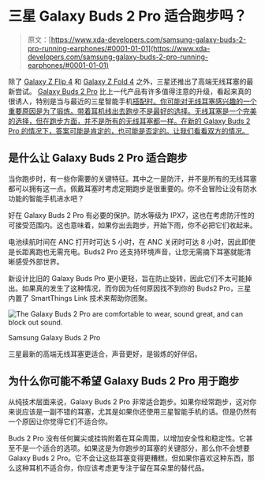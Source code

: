 # 三星 Galaxy Buds 2 Pro 适合跑步吗？

> 原文：[https://www.xda-developers.com/samsung-galaxy-buds-2-pro-running-earphones/#0001-01-01](https://www.xda-developers.com/samsung-galaxy-buds-2-pro-running-earphones/#0001-01-01)

除了 [Galaxy Z Flip 4](https://www.xda-developers.com/samsung-galaxy-z-flip-4-review/) 和 [Galaxy Z Fold 4](https://www.xda-developers.com/samsung-galaxy-z-fold-4-review/) 之外，三星还推出了高端无线耳塞的最新尝试。 [Galaxy Buds 2 Pro](https://www.xda-developers.com/samsung-galaxy-buds-2-pro-review/) 比上一代产品有许多值得注意的升级，看起来真的很诱人，特别是当与最近的三星智能手机[搭配时。你可能对无线耳塞感兴趣的一个重要原因是为了锻炼。带着耳机线出去跑步不是最好的选择。无线耳塞是一个完美的选择，但在跑步方面，并不是所有的无线耳塞都一样。在新的 Galaxy Buds 2 Pro 的情况下，答案可能是肯定的，也可能是否定的。让我们看看双方的情况。](https://www.xda-developers.com/best-samsung-phones/)

## 是什么让 Galaxy Buds 2 Pro 适合跑步

当你跑步时，有一些你需要的关键特征。其中之一是防汗，并不是所有的无线耳塞都可以拥有这一点。佩戴耳塞时考虑定期跑步是很重要的。你不会冒险让没有防水功能的智能手机进水吧？

好在 Galaxy Buds 2 Pro 有必要的保护。防水等级为 IPX7，这也在考虑防汗性的可接受范围内。这也意味着，如果你出去跑步，开始下雨，你不必把它们收起来。

电池续航时间在 ANC 打开时可达 5 小时，在 ANC 关闭时可达 8 小时，因此即使是长距离跑也无需充电。Buds2 Pro 还支持环境声音，让您无需摘下耳塞就能清晰感受外部世界。

新设计比旧的 Galaxy Buds Pro 更小更轻，旨在防止旋转，因此它们不太可能掉出。如果真的发生了这种情况，而你因为任何原因找不到你的 Buds2 Pro，三星内置了 SmartThings Link 技术来帮助你团聚。

 <picture>![The Galaxy Buds 2 Pro are comfortable to wear, sound great, and can block out sound. ](../Images/7738bb102494defd053e17a4b1c47e28.png)</picture> 

Samsung Galaxy Buds 2 Pro

三星最新的高端无线耳塞更适合，声音更好，是锻炼的好伴侣。

## 为什么你可能不希望 Galaxy Buds 2 Pro 用于跑步

从纯技术层面来说，Galaxy Buds 2 Pro 非常适合跑步。如果你经常跑步，这对你来说应该是一副不错的耳塞，尤其是如果你还使用三星智能手机的话。但是仍然有一个原因让你觉得它们不适合你。

Buds 2 Pro 没有任何翼尖或挂钩附着在耳朵周围，以增加安全性和稳定性。它甚至不是一个适合的选项。如果这是为你跑步的耳塞的关键部分，那么你不会想要 Galaxy Buds 2 Pro。它不会让这些耳塞变得更糟糕，但如果你喜欢这种东西，那么这种耳机不适合你，你应该考虑更专注于留在耳朵里的替代品。